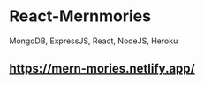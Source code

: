 # React-Mernmories

MongoDB, 
ExpressJS,
React, 
NodeJS, 
Heroku

## https://mern-mories.netlify.app/
